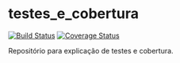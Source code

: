 # testes_e_cobertura
[![Build Status](https://travis-ci.org/LeonardoFurtado/testes_e_cobertura.svg?branch=master)](https://travis-ci.org/LeonardoFurtado/testes_e_cobertura)
[![Coverage Status](https://coveralls.io/repos/github/LeonardoFurtado/testes_e_cobertura/badge.svg)](https://coveralls.io/github/LeonardoFurtado/testes_e_cobertura)

Repositório para explicação de testes e cobertura.
